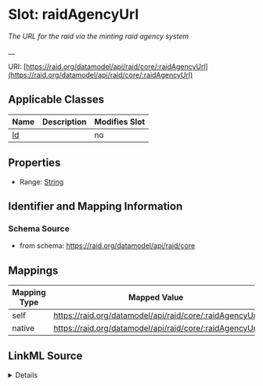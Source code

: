 

# Slot: raidAgencyUrl


_The URL for the raid via the minting raid agency system_

__





URI: [https://raid.org/datamodel/api/raid/core/:raidAgencyUrl](https://raid.org/datamodel/api/raid/core/:raidAgencyUrl)



<!-- no inheritance hierarchy -->





## Applicable Classes

| Name | Description | Modifies Slot |
| --- | --- | --- |
| [Id](Id.md) |  |  no  |







## Properties

* Range: [String](String.md)





## Identifier and Mapping Information







### Schema Source


* from schema: https://raid.org/datamodel/api/raid/core




## Mappings

| Mapping Type | Mapped Value |
| ---  | ---  |
| self | https://raid.org/datamodel/api/raid/core/:raidAgencyUrl |
| native | https://raid.org/datamodel/api/raid/core/:raidAgencyUrl |




## LinkML Source

<details>
```yaml
name: raidAgencyUrl
description: 'The URL for the raid via the minting raid agency system

  '
from_schema: https://raid.org/datamodel/api/raid/core
rank: 1000
alias: raidAgencyUrl
owner: Id
domain_of:
- Id
range: string

```
</details>